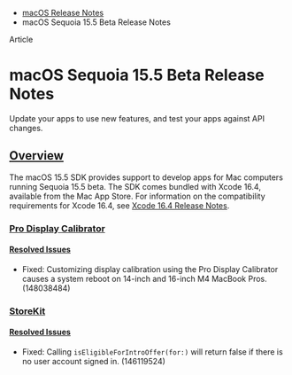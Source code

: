 - [macOS Release Notes](https://developer.apple.com/documentation/macos-release-notes)
- macOS Sequoia 15.5 Beta Release Notes

Article

# macOS Sequoia 15.5 Beta Release Notes

Update your apps to use new features, and test your apps against API changes.

## [Overview](https://developer.apple.com/documentation/macos-release-notes/macos-15_5-release-notes#Overview)

The macOS 15.5 SDK provides support to develop apps for Mac computers running Sequoia 15.5 beta. The SDK comes bundled with Xcode 16.4, available from the Mac App Store. For information on the compatibility requirements for Xcode 16.4, see [Xcode 16.4 Release Notes](https://developer.apple.com/documentation/Xcode-Release-Notes/xcode-16_4-release-notes).

### [Pro Display Calibrator](https://developer.apple.com/documentation/macos-release-notes/macos-15_5-release-notes#Pro-Display-Calibrator)

#### [Resolved Issues](https://developer.apple.com/documentation/macos-release-notes/macos-15_5-release-notes#Resolved-Issues)

- Fixed: Customizing display calibration using the Pro Display Calibrator causes a system reboot on 14-inch and 16-inch M4 MacBook Pros. (148038484)

### [StoreKit](https://developer.apple.com/documentation/macos-release-notes/macos-15_5-release-notes#StoreKit)

#### [Resolved Issues](https://developer.apple.com/documentation/macos-release-notes/macos-15_5-release-notes#Resolved-Issues)

- Fixed: Calling `isEligibleForIntroOffer(for:)` will return false if there is no user account signed in. (146119524)
